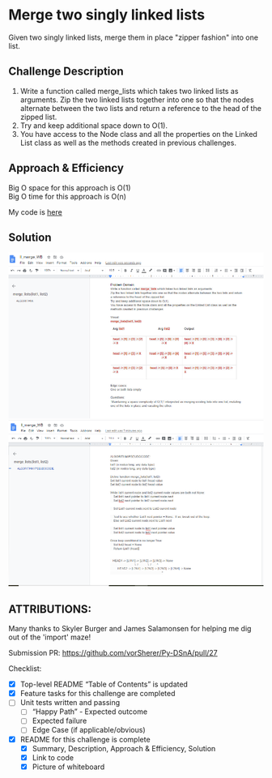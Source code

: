 # Merge two singly linked lists
Given two singly linked lists, merge them in place "zipper fashion" into one list.

## Challenge Description
1. Write a function called merge_lists which takes two linked lists as arguments. Zip the two linked lists together into one so that the nodes alternate between the two lists and return a reference to the head of the zipped list. 
1. Try and keep additional space down to O(1). 
1. You have access to the Node class and all the properties on the Linked List class as well as the methods created in previous challenges.

## Approach & Efficiency
Big O space for this approach is O(1) <br>
Big O time for this approach is O(n) <br>

My code is [here](ll_merge/ll_merge.py)

## Solution
![ll_merge whiteboard image 1](assets/ll_merge_WB-1.png)
![ll_merge whiteboard image 2](assets/ll_merge_WB-2.png)


## ATTRIBUTIONS:
Many thanks to Skyler Burger and James Salamonsen for helping me dig out of the 'import' maze!

Submission PR:  https://github.com/vorSherer/Py-DSnA/pull/27

Checklist:

 - [X] Top-level README “Table of Contents” is updated
 - [X] Feature tasks for this challenge are completed
 - [ ] Unit tests written and passing
     - [ ] “Happy Path” - Expected outcome
     - [ ] Expected failure
     - [ ] Edge Case (if applicable/obvious)
 - [X] README for this challenge is complete
     - [X] Summary, Description, Approach & Efficiency, Solution
     - [X] Link to code
     - [X] Picture of whiteboard
